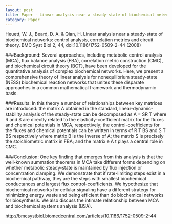 ```yaml
---
layout: post
title: Paper - Linear analysis near a steady-state of biochemical networks (control analysis, correlation metrics and circuit theory)
category: Paper
---
```


Heuett, W. J., Beard, D. A. & Qian, H. Linear analysis near a steady-state of biochemical networks: control analysis, correlation metrics and circuit theory. BMC Syst Biol 2, 44, doi:10.1186/1752-0509-2-44 (2008)

###Background:
Several approaches, including metabolic control analysis (MCA), flux balance analysis (FBA), correlation metric construction (CMC), and biochemical circuit theory (BCT), have been developed for the quantitative analysis of complex biochemical networks. Here, we present a comprehensive theory of linear analysis for nonequilibrium steady-state (NESS) biochemical reaction networks that unites these disparate approaches in a common mathematical framework and thermodynamic basis.

###Results:
In this theory a number of relationships between key matrices are introduced: the matrix A obtained in the standard, linear-dynamic-stability analysis of the steady-state can be decomposed as A = SR T where R and S are directly related to the elasticity-coefficient matrix for the fluxes and chemical potentials in MCA, respectively; the control-coefficients for the fluxes and chemical potentials can be written in terms of R T BS and S T BS respectively where matrix B is the inverse of A; the matrix S is precisely the stoichiometric matrix in FBA; and the matrix e A t plays a central role in CMC.

###Conclusion:
One key finding that emerges from this analysis is that the well-known summation theorems in MCA take different forms depending on whether metabolic steady-state is maintained by flux injection or concentration clamping. We demonstrate that if rate-limiting steps exist in a biochemical pathway, they are the steps with smallest biochemical conductances and largest flux control-coefficients. We hypothesize that biochemical networks for cellular signaling have a different strategy for minimizing energy waste and being efficient than do biochemical networks for biosynthesis. We also discuss the intimate relationship between MCA and biochemical systems analysis (BSA).

<http://bmcsystbiol.biomedcentral.com/articles/10.1186/1752-0509-2-44>